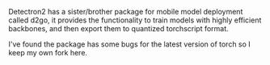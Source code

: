 Detectron2 has a sister/brother package for mobile model deployment called d2go, it provides the functionality to train models with highly efficient backbones, and then export them to quantized torchscript format.

I've found the package has some bugs for the latest version of torch so I keep my own fork here. 
